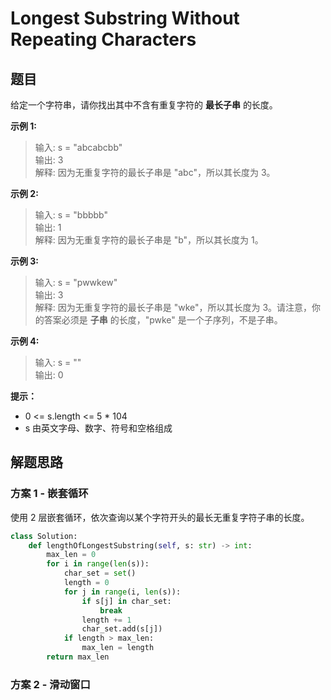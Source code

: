 # Longest Substring Without Repeating Characters

## 题目

给定一个字符串，请你找出其中不含有重复字符的 **最长子串** 的长度。

**示例 1:**

> 输入: s = "abcabcbb"\
> 输出: 3 \
> 解释: 因为无重复字符的最长子串是 "abc"，所以其长度为 3。

**示例 2:**

> 输入: s = "bbbbb"\
> 输出: 1\
> 解释: 因为无重复字符的最长子串是 "b"，所以其长度为 1。

**示例 3:**

> 输入: s = "pwwkew"\
> 输出: 3\
> 解释: 因为无重复字符的最长子串是 "wke"，所以其长度为 3。请注意，你的答案必须是 **子串** 的长度，"pwke" 是一个子序列，不是子串。

**示例 4:**

> 输入: s = ""\
> 输出: 0

**提示：**

- 0 <= s.length <= 5 * 104
- s 由英文字母、数字、符号和空格组成

## 解题思路

### 方案 1 - 嵌套循环

使用 2 层嵌套循环，依次查询以某个字符开头的最长无重复字符子串的长度。

```python
class Solution:
    def lengthOfLongestSubstring(self, s: str) -> int:
        max_len = 0
        for i in range(len(s)):
            char_set = set()
            length = 0
            for j in range(i, len(s)):
                if s[j] in char_set:
                    break
                length += 1
                char_set.add(s[j])
            if length > max_len:
                max_len = length
        return max_len
```

### 方案 2 - 滑动窗口

